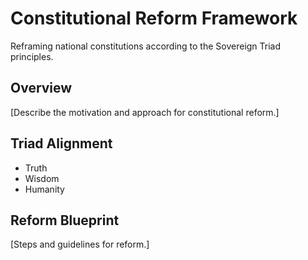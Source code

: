 # Constitutional Reform Framework

Reframing national constitutions according to the Sovereign Triad principles.

## Overview

[Describe the motivation and approach for constitutional reform.]

## Triad Alignment

- Truth
- Wisdom
- Humanity

## Reform Blueprint

[Steps and guidelines for reform.]
